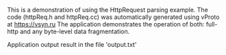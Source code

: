 This is a demonstration of using the HttpRequest parsing example.
The code (httpReq.h and httpReq.cc) was automatically generated using vProto at https://vsyn.ru
The application demonstrates the operation of both: full-http and any byte-level data fragmentation.

Application output result in the file 'output.txt'
